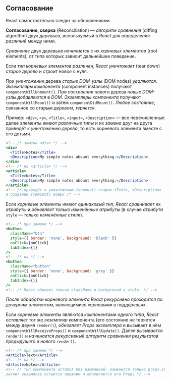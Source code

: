 
## Согласование

React самостоятельно следит за обновлениями.

**Согласование, сверка** (Reconciliation) — *алгоритм сравнения* (diffing algorithm) *двух деревьев*, используемый в *React* для *определения различий* между ними.

*Сравнение* двух *деревьев начинается* с их *корневых элементов*  (root elements), от типа которых зависит дальнейшее поведение. 

Если *тип корневых элементов*  *различен*, *React уничтожает* (tear down) *старое дерево* и *строит новое* с нуля.

При *уничтожении* дерева *старые DOM-узлы* (DOM nodes) *удаляются*. *Экземпляры компонента* (component instances) получают `componentWillUnmount()`. При *построении нового* дерева *новые DOM-узлы* *добавляются* в *DOM*. *Экземпляры компонента* получают `componentWillMount()` и затем `componentDidMount()`. *Любое состояние*, связанное со *старым деревом*, *теряется*.

Пример: `<div>`, `<p>`, `<Title>`, `<input>`, `<Description>` — все перечисленные далее элементы имеют *различные типы* и их *замена* друг на друга приведёт к *уничтожению дерева*, то есть корневого элемента вместе с его детьми.
```jsx
<!-- /* замена <div> */ -->
<div>
  <Title>Notes</Title>
  <Description>My simple notes abount everything.</Description>
</div>
<!-- /* на <article> */ -->
<article>
  <Title>Notes</Title>
  <Description>My simple notes abount everything.</Description>
</article>
<!-- /* приведёт к уничтожению (unmount) старых <Text>, <Description>
и созданию (remount) новых /* -->
```

Если *корневые элементы* имеют *одинаковый тип*, *React сравнивает* их *атрибуты* и *обновляет* *только изменённые атрибуты* (в случае *атрибута* `style` — *только изменённые стили*).
```jsx
<!-- /* при замене */ -->
<button
  className="btn"
  style={{ border: 'none', background: 'black' }}
  onClick={onClick}
  tabIndex={1}
/>
<!-- /* на */ -->
<button
  className="button"
  style={{ border: 'none', background: 'grey' }}
  onClick={onClick}
  tabIndex={1}
/>
<!-- /* React обновит только className и background в style  */ -->
```

*После обработки корневого элемента* *React* *рекурсивно проходится* по *дочерним элементам*, являющимися *корневыми* в *поддеревьях*.

Если *корневые элементы* являются *компонентами одного типа*, *React* *оставляет* тот же *экземпляр* компонента (его состояние не теряется между двумя `render()`), *обновляет Props экземпляра* и вызывает в нём `componentWillReceiveProps()` и `componentWillUpdate()`. Далее *вызывается* `render()` и *начинается рекурсивный алгоритм сравнения результатов предыдущего и нового* `render()`.
```jsx
<!-- /* при замене */ -->
<Article>Text</Article>
<!-- /* на */ -->
<Article>Notes</Article>
<!-- /* тип компонента остался без изменений: изменился только props.children;
значит экземпляр остаётся прежним и обновляются его Props */ -->
```


